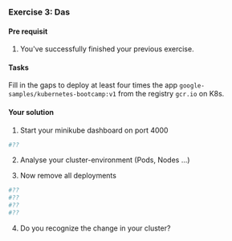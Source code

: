### Exercise 3: Das
####  Pre requisit
1. You've successfully finished your previous exercise.
#### Tasks
Fill in the gaps to deploy at least four times the app ```google-samples/kubernetes-bootcamp:v1``` from
the registry ```gcr.io``` on K8s.

#### Your solution
1. Start your minikube dashboard on port 4000
```bash
#??
```
2. Analyse your cluster-environment (Pods, Nodes ...)

3. Now remove all deployments
```bash
#??
#??
#??
#??
```
4. Do you recognize the change in your cluster?
